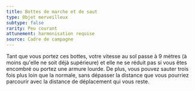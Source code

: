 ```yaml
---
title: Bottes de marche et de saut
type: Objet merveilleux
subtype: false
rarity: Peu courant
attunement: harmonisation requise
source: Cadre de campagne
---
```

Tant que vous portez ces bottes, votre vitesse au sol passe à 9 mètres (à moins qu'elle ne soit déjà supérieure) et elle ne se réduit pas si vous êtes encombré ou portez une armure lourde. De plus, vous pouvez sauter trois fois plus loin que la normale, sans dépasser la distance que vous pourriez parcourir avec la distance de déplacement qui vous reste.
